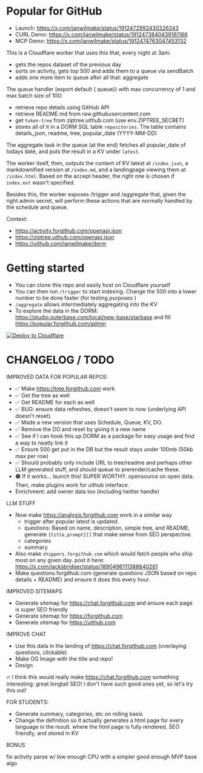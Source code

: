 # Popular for GitHub

- Launch: https://x.com/janwilmake/status/1912472992430326243
- CURL Demo: https://x.com/janwilmake/status/1912473840439161166
- MCP Demo: https://x.com/janwilmake/status/1912474763047453132

This is a Cloudflare worker that uses this that, every night at 3am:

- gets the repos dataset of the previous day
- sorts on activity, gets top 500 and adds them to a queue via sendBatch
- adds one more item to queue after all that: aggregate

The queue handler (export default { queue}) with max concurrency of 1 and max batch size of 100:

- retrieve repo details using GitHub API
- retrieve README.md from raw.githubusercontent.com
- get `token-tree` from ziptree.uithub.com (use env.ZIPTREE_SECRET)
- stores all of it in a DORM SQL table `repositories`. The table contains details_json, readme, tree, popular_date (YYYY-MM-DD)

The aggregate task in the queue (at the end) fetches all popular_date of todays date, and puts the result in a KV under `latest`.

The worker itself, then, outputs the content of KV latest at `/index.json`, a markdownified version at `/index.md`, and a landingpage viewing them at `/index.html`. Based on the accept header, the right one is chosen if `index.ext` wasn't specified.

Besides this, the worker exposes /trigger and /aggregate that, given the right admin secret, will perform these actions that are normally handled by the schedule and queue.

Context:

- https://activity.forgithub.com/openapi.json
- https://ziptree.uithub.com/openapi.json
- https://uithub.com/janwilmake/dorm

# Getting started

- You can clone this repo and easily host on Cloudflare yourself
- You can then run `/trigger` to start indexing. Change the 500 into a lower number to be done faster (for testing purposes )
- `/aggregate` allows intermediately aggregating into the KV
- To explore the data in the DORM: https://studio.outerbase.com/local/new-base/starbase and fill https://popular.forgithub.com/admin

[![Deploy to Cloudflare](https://deploy.workers.cloudflare.com/button)](https://deploy.workers.cloudflare.com/?url=https://github.com/janwilmake/forgithub.popular)

# CHANGELOG / TODO

IMPROVED DATA FOR POPULAR REPOS:

- ✅ Make https://tree.forgithub.com work
- ✅ Get the tree as well
- ✅ Get README for each as well
- ✅ BUG: ensure data refreshes, doesn't seem to now (underlying API doesn't reset).
- ✅ Made a new version that uses Schedule, Queue, KV, DO.
- ✅ Remove the DO and reset by giving it a new name
- ✅ See if I can hook this up DORM as a package for easy usage and find a way to neatly link it
- ✅ Ensure 500 get put in the DB but the result stays under 100mb (50kb max per row)
- ✅ Should probably only include URL to tree/readme and perhaps other LLM generated stuff, and should queue to prerender/cache these.
- 🟠 If it works... launch this! SUPER WORTHY. opensource on open data. Then, make plugins work for uithub interface.
- Enrichment: add owner data too (including twitter handle)

LLM STUFF

- Now make https://analysis.forgithub.com work in a similar way
  - trigger after popular latest is updated.
  - questions: Based on name, description, simple tree, and README, generate `{title,prompt}[]` that make sense from SEO perspective.
  - categories
  - summary
- Also make `shippers.forgithub.com` which would fetch people who ship most on any given day. post it here: https://x.com/jacksbridger/status/1890496111388840261
- Make questions.forgithub.com (generate questions JSON based on repo details + README) and ensure it does this every hour.

IMPROVED SITEMAPS

- Generate sitemap for https://chat.forgithub.com and ensure each page is super SEO friendly
- Generate sitemap for https://forgithub.com
- Generate sitemap for https://uithub.com

IMPROVE CHAT

- Use this data in the landing of https://chat.forgithub.com (overlaying questions, clickable)
- Make OG Image with the title and repo!
- Design

🔥 I think this would really make https://chat.forgithub.com something interesting: great longtail SEO! I don't have such good ones yet, so let's try this out!

FOR STUDENTS:

- Generate summary, categories, etc on rolling basis
- Change the definition so it actually generates a html page for every language in the result. where the html page is fully rendered, SEO friendly, and stored in KV

BONUS

fix activity parse w/ low enough CPU with a simpler good enough MVP base algo
